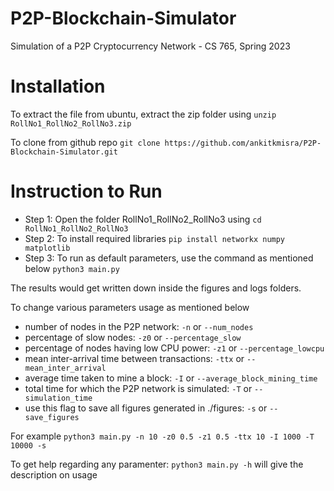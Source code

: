 # P2P-Blockchain-Simulator
Simulation of a P2P Cryptocurrency Network - CS 765, Spring 2023

# Installation
To extract the file from ubuntu, extract the zip folder using `unzip RollNo1_RollNo2_RollNo3.zip`

To clone from github repo `git clone https://github.com/ankitkmisra/P2P-Blockchain-Simulator.git`


# Instruction to Run
* Step 1: Open the folder RollNo1_RollNo2_RollNo3 using `cd RollNo1_RollNo2_RollNo3`
* Step 2: To install required libraries `pip install networkx numpy matplotlib`
* Step 3: To run as default parameters, use the command as mentioned below `python3 main.py`

The results would get written down inside the figures and logs folders.

To change various parameters usage as mentioned below
* number of nodes in the P2P network: `-n` or `--num_nodes`
* percentage of slow nodes: `-z0` or `--percentage_slow`
* percentage of nodes having low CPU power: `-z1` or `--percentage_lowcpu`
* mean inter-arrival time between transactions: `-ttx` or `--mean_inter_arrival`
* average time taken to mine a block: `-I` or `--average_block_mining_time`
* total time for which the P2P network is simulated: `-T` or `--simulation_time`
* use this flag to save all figures generated in ./figures: `-s` or `--save_figures`

For example `python3 main.py -n 10 -z0 0.5 -z1 0.5 -ttx 10 -I 1000 -T 10000 -s`

To get help regarding any paramenter: `python3 main.py -h` will give the description on usage
